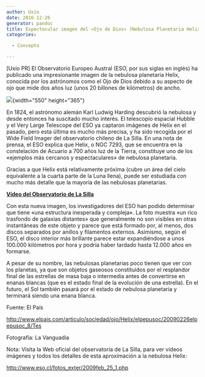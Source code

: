 ```yaml
---
author: Uxío
date: 2016-12-26
generator: pandoc
title: Espectacular imagen del «Ojo de Dios» (Nebulosa Planetaria Helix)
categories:

  - Concepto

---
```




\[Uxío PR\] El Observatorio Europeo Austral (ESO, por sus siglas en
inglés) ha publicado una impresionante imagen de la nebulosa planetaria
Helix, conocida por los astrónomos como el Ojo de Dios debido a su
aspecto de ojo que mide dos años luz (unos 20 billones de kilómetros) de
ancho.

![](http://imagenes.lavanguardia.es/lavanguardia/img/20090226/helix1_JR2602090.jpg){width="550"
height="365"}

En 1824, el astrónomo alemán Karl Ludwig Harding descubrió la nebulosa y
desde entonces ha suscitado mucho interés. El telescopio espacial Hubble
y el Very Large Telescope del ESO ya captaron imágenes de Helix en el
pasado, pero esta última es mucho más precisa, y ha sido recogida por el
Wide Field Imager del observatorio chileno de La Silla. En una nota de
prensa, el ESO explica que Helix, o NGC 7293, que se encuentra en la
constelación de Acuario a 700 años luz de la Tierra, constituye uno de
los «ejemplos más cercanos y espectaculares» de nebulosa planetaria.

Gracias a que Helix está relativamente próxima (cubre un área del cielo
equivalente a la cuarta parte de la Luna llena), puede ser estudiada con
mucho más detalle que la mayoría de las nebulosas planetarias.

**[Vídeo del Observatorio de La
Silla](http://www.eso.org/public/videos/vid-07c-09/vid-07c-09_P_MPEG1.mpg)**

Con esta nueva imagen, los investigadores del ESO han podido determinar
que tiene «una estructura inesperada y compleja». La foto muestra «un
rico trasfondo de galaxias distantes» que generalmente no son visibles
en otras instantáneas de este objeto y parece que está formado por, al
menos, dos discos separados por anillos y filamentos externos. Asimismo,
según el ESO, el disco interior más brillante parece estar expandiéndose
a unos 100.000 kilómetros por hora y podría haber tardado hasta 12.000
años en formarse.

A pesar de su nombre, las nebulosas planetarias poco tienen que ver con
los planetas, ya que son objetos gaseosos constituidos por el resplandor
final de las estrellas de masa baja o intermedia antes de convertirse en
enanas blancas (que es el estado final de la evolución de una estrella).
En el futuro, el Sol también pasará por el estado de nebulosa planetaria
y terminará siendo una enana blanca.

Fuente: El País

<http://www.elpais.com/articulo/sociedad/ojo/Helix/elpepusoc/20090226elpepusoc_8/Tes>

Fotografía: La Vanguadia

Nota: Visita la Web oficial del observatoria de La Silla, para ver
vídeos imágenes y todos los detalles de esta aproximación a la nebulosa
Helix:

<http://www.eso.cl/fotos_exter/2009feb_25_1.php>
